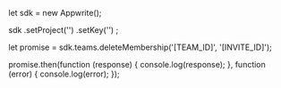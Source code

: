 let sdk = new Appwrite();

sdk
    .setProject('')
    .setKey('')
;

let promise = sdk.teams.deleteMembership('[TEAM_ID]', '[INVITE_ID]');

promise.then(function (response) {
    console.log(response);
}, function (error) {
    console.log(error);
});